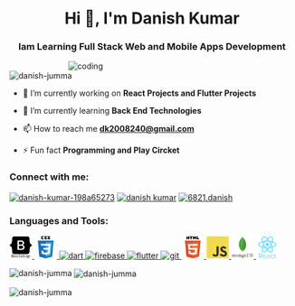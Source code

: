 
<h1 align="center">Hi 👋, I'm Danish Kumar</h1>
<h3 align="center">Iam Learning Full Stack Web and Mobile Apps Development</h3>
<img src="https://cdn.dribbble.com/users/1162077/screenshots/3848914/programmer.gif" alt="coding" width= "400" align="right"/>

<p align="left"> <img src="https://komarev.com/ghpvc/?username=danish-jumma&label=Profile%20views&color=0e75b6&style=flat" alt="danish-jumma" /> </p>

- 🔭 I’m currently working on **React Projects and Flutter Projects**

- 🌱 I’m currently learning **Back End Technologies**

- 📫 How to reach me **dk2008240@gmail.com**

- ⚡ Fun fact **Programming and Play Circket**

<h3 align="left">Connect with me:</h3>
<p align="left">
<a href="https://linkedin.com/in/danish-kumar-198a65273" target="blank"><img align="center" src="https://raw.githubusercontent.com/rahuldkjain/github-profile-readme-generator/master/src/images/icons/Social/linked-in-alt.svg" alt="danish-kumar-198a65273" height="30" width="40" /></a>
<a href="https://fb.com/danish kumar" target="blank"><img align="center" src="https://raw.githubusercontent.com/rahuldkjain/github-profile-readme-generator/master/src/images/icons/Social/facebook.svg" alt="danish kumar" height="30" width="40" /></a>
<a href="https://instagram.com/6821.danish" target="blank"><img align="center" src="https://raw.githubusercontent.com/rahuldkjain/github-profile-readme-generator/master/src/images/icons/Social/instagram.svg" alt="6821.danish" height="30" width="40" /></a>
</p>

<h3 align="left">Languages and Tools:</h3>
<p align="left"> <a href="https://getbootstrap.com" target="_blank" rel="noreferrer"> <img src="https://raw.githubusercontent.com/devicons/devicon/master/icons/bootstrap/bootstrap-plain-wordmark.svg" alt="bootstrap" width="40" height="40"/> </a> <a href="https://www.w3schools.com/css/" target="_blank" rel="noreferrer"> <img src="https://raw.githubusercontent.com/devicons/devicon/master/icons/css3/css3-original-wordmark.svg" alt="css3" width="40" height="40"/> </a> <a href="https://dart.dev" target="_blank" rel="noreferrer"> <img src="https://www.vectorlogo.zone/logos/dartlang/dartlang-icon.svg" alt="dart" width="40" height="40"/> </a> <a href="https://firebase.google.com/" target="_blank" rel="noreferrer"> <img src="https://www.vectorlogo.zone/logos/firebase/firebase-icon.svg" alt="firebase" width="40" height="40"/> </a> <a href="https://flutter.dev" target="_blank" rel="noreferrer"> <img src="https://www.vectorlogo.zone/logos/flutterio/flutterio-icon.svg" alt="flutter" width="40" height="40"/> </a> <a href="https://git-scm.com/" target="_blank" rel="noreferrer"> <img src="https://www.vectorlogo.zone/logos/git-scm/git-scm-icon.svg" alt="git" width="40" height="40"/> </a> <a href="https://www.w3.org/html/" target="_blank" rel="noreferrer"> <img src="https://raw.githubusercontent.com/devicons/devicon/master/icons/html5/html5-original-wordmark.svg" alt="html5" width="40" height="40"/> </a> <a href="https://developer.mozilla.org/en-US/docs/Web/JavaScript" target="_blank" rel="noreferrer"> <img src="https://raw.githubusercontent.com/devicons/devicon/master/icons/javascript/javascript-original.svg" alt="javascript" width="40" height="40"/> </a> <a href="https://www.mongodb.com/" target="_blank" rel="noreferrer"> <img src="https://raw.githubusercontent.com/devicons/devicon/master/icons/mongodb/mongodb-original-wordmark.svg" alt="mongodb" width="40" height="40"/> </a> <a href="https://reactjs.org/" target="_blank" rel="noreferrer"> <img src="https://raw.githubusercontent.com/devicons/devicon/master/icons/react/react-original-wordmark.svg" alt="react" width="40" height="40"/> </a> </p>

<p><img align="left" src="https://github-readme-stats.vercel.app/api/top-langs?username=danish-jumma&show_icons=true&locale=en&layout=compact" alt="danish-jumma" /></p>

<p>&nbsp;<img align="center" src="https://github-readme-stats.vercel.app/api?username=danish-jumma&show_icons=true&locale=en" alt="danish-jumma" /></p>

<p><img align="center" src="https://github-readme-streak-stats.herokuapp.com/?user=danish-jumma&" alt="danish-jumma" /></p>
